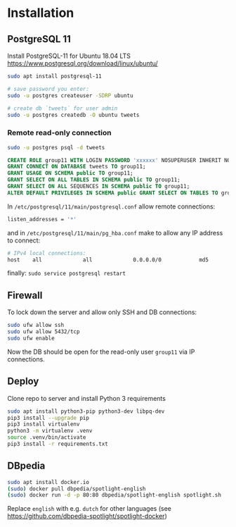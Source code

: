 # Installation

## PostgreSQL 11

Install PostgreSQL-11 for Ubuntu 18.04 LTS https://www.postgresql.org/download/linux/ubuntu/

```bash
sudo apt install postgresql-11

# save password you enter:
sudo -u postgres createuser -SDRP ubuntu

# create db `tweets` for user admin
sudo -u postgres createdb -O ubuntu tweets
```

### Remote read-only connection

```bash
sudo -u postgres psql -d tweets
```

```sql
CREATE ROLE group11 WITH LOGIN PASSWORD 'xxxxxx' NOSUPERUSER INHERIT NOCREATEDB NOCREATEROLE NOREPLICATION VALID UNTIL 'infinity';
GRANT CONNECT ON DATABASE tweets TO group11;
GRANT USAGE ON SCHEMA public TO group11;
GRANT SELECT ON ALL TABLES IN SCHEMA public TO group11;
GRANT SELECT ON ALL SEQUENCES IN SCHEMA public TO group11;
ALTER DEFAULT PRIVILEGES IN SCHEMA public GRANT SELECT ON TABLES TO group11;
```

In `/etc/postgresql/11/main/postgresql.conf` allow remote connections:

```bash
listen_addresses = '*'
```

and in `/etc/postgresql/11/main/pg_hba.conf` make to allow any IP address to connect:

```bash
# IPv4 local connections:
host    all             all             0.0.0.0/0            md5
```

finally: `sudo service postgresql restart`

## Firewall

To lock down the server and allow only SSH and DB connections:
```bash
sudo ufw allow ssh
sudo ufw allow 5432/tcp
sudo ufw enable
```

Now the DB should be open for the read-only user `group11` via IP connections.

## Deploy

Clone repo to server and install Python 3 requirements
```bash
sudo apt install python3-pip python3-dev libpq-dev
pip3 install --upgrade pip
pip3 install virtualenv
python3 -m virtualenv .venv
source .venv/bin/activate
pip3 install -r requirements.txt
```

## DBpedia
```bash
sudo apt install docker.io
(sudo) docker pull dbpedia/spotlight-english
(sudo) docker run -d -p 80:80 dbpedia/spotlight-english spotlight.sh
```
Replace `english` with e.g. `dutch` for other languages (see https://github.com/dbpedia-spotlight/spotlight-docker)
